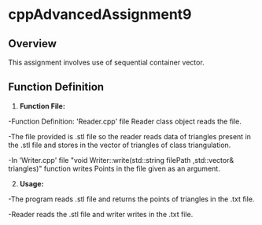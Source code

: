 # cppAdvancedAssignment9
 
## Overview
 
This assignment involves use of sequential container vector.
 
## Function Definition
 
1. **Function File:**

-Function Definition: 'Reader.cpp' file Reader class object reads the file.

-The file provided is .stl file so the reader reads data of triangles present in the .stl file and stores in the vector of triangles of class triangulation.

-In 'Writer.cpp' file "void Writer::write(std::string filePath ,std::vector<Triangle>& triangles)" function writes Points in the file given as an argument.

2. **Usage:**

-The program reads .stl file and returns the points of triangles in the .txt file.

-Reader reads the .stl file and writer writes in the .txt file.
 
